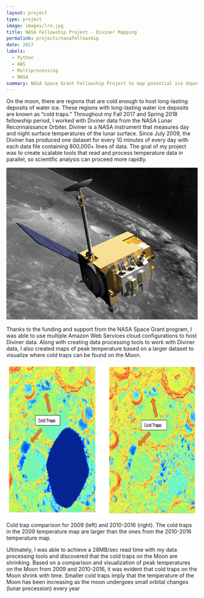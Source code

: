 ```yaml
---
layout: project
type: project
image: images/lro.jpg
title: NASA Fellowship Project - Diviner Mapping
permalink: projects/nasafellowship
date: 2017
labels:
  - Python
  - AWS
  - Multiprocessing
  - NASA
summary: NASA Space Grant Fellowship Project to map potential ice deposits using data from the Lunar Reconnaissance Orbiter (LRO).
---
```


On the moon, there are regions that are cold enough to host long-lasting deposits of water ice. These regions with long-lasting water ice deposits are known as “cold traps.” Throughout my Fall 2017 and Spring 2018 fellowship period, I worked with Diviner data from the NASA Lunar Reconnaissance Orbiter. Diviner is a NASA instrument that measures day and night surface temperatures of the lunar surface. Since July 2009, the Diviner has produced one dataset for every 10 minutes of every day with each data file containing 800,000+ lines of data. The goal of my project was to create scalable tools that read and process temperature data in parallel, so scientific analysis can proceed more rapidly.

<img src="/images/lro.jpg" width="700" height="400" class="ui huge floated rounded image">

Thanks to the funding and support from the NASA Space Grant program, I was able to use multiple Amazon Web Services cloud configurations to host Diviner data. Along with creating data processing tools to work with Diviner data, I also created maps of peak temperature based on a larger dataset to visualize where cold traps can be found on the Moon.

<img src="/images/lrocomp.png" width="700" height="400" class="ui huge floated rounded image"></img>

<div class="ui form">
  <div class="ui message">
    <div class="header">Cold trap comparison for 2009 (left) and 2010-2016 (right). The cold traps in the 2009 temperature map are larger than the ones from the 2010-2016 temperature map.</div>
  </div>
</div>

Ultimately, I was able to achieve a 28MB/sec read time with my data processing tools and discovered that the cold traps on the Moon are shrinking. Based on a comparison and visualization of peak temperatures on the Moon from 2009 and 2010-2016, it was evident that cold traps on the Moon shrink with time. Smaller cold traps imply that the temperature of the Moon has been increasing as the moon undergoes small orbital changes (lunar precession) every year
